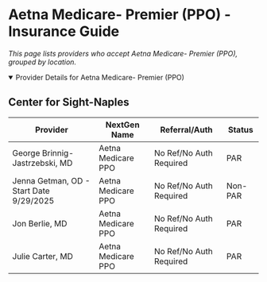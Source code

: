 # Aetna Medicare- Premier (PPO) - Insurance Guide

*This page lists providers who accept Aetna Medicare- Premier (PPO), grouped by location.*

<details open><summary>Provider Details for Aetna Medicare- Premier (PPO)</summary>

## Center for Sight-Naples

| Provider | NextGen Name | Referral/Auth | Status |
|----------|-------------|--------------|--------|
| George Brinnig-Jastrzebski, MD | Aetna Medicare PPO | No Ref/No Auth Required | PAR |
| Jenna Getman, OD - Start Date 9/29/2025 | Aetna Medicare PPO | No Ref/No Auth Required | Non-PAR |
| Jon Berlie, MD | Aetna Medicare PPO | No Ref/No Auth Required | PAR |
| Julie Carter, MD | Aetna Medicare PPO | No Ref/No Auth Required | PAR |

</details>

